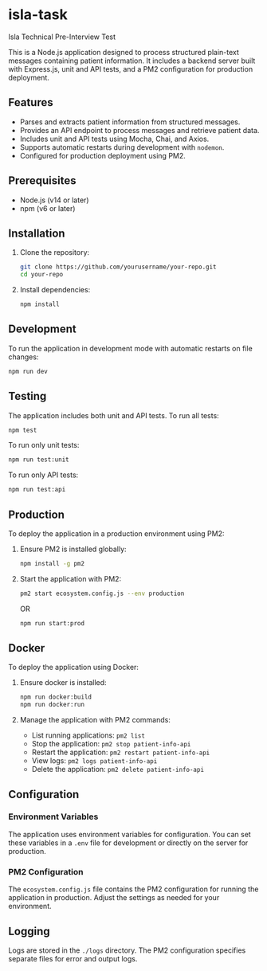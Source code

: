 # isla-task
Isla Technical Pre-Interview Test

This is a Node.js application designed to process structured plain-text messages containing patient information. It includes a backend server built with Express.js, unit and API tests, and a PM2 configuration for production deployment.

## Features

- Parses and extracts patient information from structured messages.
- Provides an API endpoint to process messages and retrieve patient data.
- Includes unit and API tests using Mocha, Chai, and Axios.
- Supports automatic restarts during development with `nodemon`.
- Configured for production deployment using PM2.

## Prerequisites

- Node.js (v14 or later)
- npm (v6 or later)

## Installation

1. Clone the repository:

   ```bash
   git clone https://github.com/yourusername/your-repo.git
   cd your-repo
   ```

2. Install dependencies:

   ```bash
   npm install
   ```

## Development

To run the application in development mode with automatic restarts on file changes:

```bash
npm run dev
```

## Testing

The application includes both unit and API tests. To run all tests:

```bash
npm test
```

To run only unit tests:

```bash
npm run test:unit
```

To run only API tests:

```bash
npm run test:api
```

## Production

To deploy the application in a production environment using PM2:

1. Ensure PM2 is installed globally:

   ```bash
   npm install -g pm2
   ```

2. Start the application with PM2:

   ```bash
   pm2 start ecosystem.config.js --env production
   ```
   OR
   ```bash
   npm run start:prod
   ```

## Docker

To deploy the application using Docker:

1. Ensure docker is installed:

   ```bash
   npm run docker:build
   npm run docker:run
   ```

3. Manage the application with PM2 commands:

   - List running applications: `pm2 list`
   - Stop the application: `pm2 stop patient-info-api`
   - Restart the application: `pm2 restart patient-info-api`
   - View logs: `pm2 logs patient-info-api`
   - Delete the application: `pm2 delete patient-info-api`

## Configuration

### Environment Variables

The application uses environment variables for configuration. You can set these variables in a `.env` file for development or directly on the server for production.

### PM2 Configuration

The `ecosystem.config.js` file contains the PM2 configuration for running the application in production. Adjust the settings as needed for your environment.

## Logging

Logs are stored in the `./logs` directory. The PM2 configuration specifies separate files for error and output logs.

